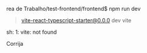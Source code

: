 rea de Trabalho/test-frontend/frontend$ npm run dev

> vite-react-typescript-starter@0.0.0 dev
> vite

sh: 1: vite: not found

Corrija
